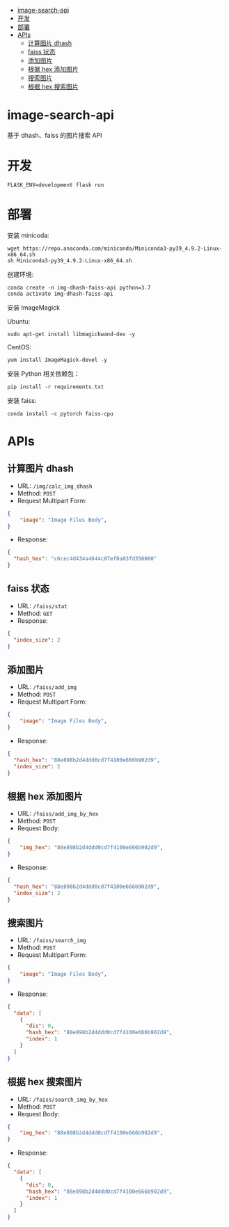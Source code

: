 - [image-search-api](#image-search-api)
- [开发](#开发)
- [部署](#部署)
- [APIs](#apis)
  - [计算图片 dhash](#计算图片-dhash)
  - [faiss 状态](#faiss-状态)
  - [添加图片](#添加图片)
  - [根据 hex 添加图片](#根据-hex-添加图片)
  - [搜索图片](#搜索图片)
  - [根据 hex 搜索图片](#根据-hex-搜索图片)

# image-search-api

基于 dhash、faiss 的图片搜索 API


# 开发

```
FLASK_ENV=development flask run
```

# 部署

安装 minicoda:

```
wget https://repo.anaconda.com/miniconda/Miniconda3-py39_4.9.2-Linux-x86_64.sh
sh Miniconda3-py39_4.9.2-Linux-x86_64.sh
```

创建环境:

```
conda create -n img-dhash-faiss-api python=3.7
conda activate img-dhash-faiss-api
```

安装 ImageMagick

Ubuntu:

```
sudo apt-get install libmagickwand-dev -y
```

CentOS:

```
yum install ImageMagick-devel -y
```

安装 Python 相关依赖包：

```
pip install -r requirements.txt
```

安装 faiss:

```
conda install -c pytorch faiss-cpu
```


# APIs

## 计算图片 dhash 

- URL: `/img/calc_img_dhash`
- Method: `POST`
- Request Multipart Form:

```json
{
    "image": "Image Files Body",
}
```

- Response:

```json
{
  "hash_hex": "c6cec4d434a4644c07ef0a03fd350060"
}
```

## faiss 状态

- URL: `/faiss/stat`
- Method: `GET`
- Response:

```json
{
  "index_size": 2
}
```

## 添加图片

- URL: `/faiss/add_img`
- Method: `POST`
- Request Multipart Form:

```json
{
    "image": "Image Files Body",
}
```

- Response:

```json
{
  "hash_hex": "88e898b2d4ddd0cd7f4100e666b902d9",
  "index_size": 2
}
```


## 根据 hex 添加图片

- URL: `/faiss/add_img_by_hex`
- Method: `POST`
- Request Body:

```json
{
    "img_hex": "88e898b2d4ddd0cd7f4100e666b902d9",
}
```

- Response:

```json
{
  "hash_hex": "88e898b2d4ddd0cd7f4100e666b902d9",
  "index_size": 2
}
```

## 搜索图片

- URL: `/faiss/search_img`
- Method: `POST`
- Request Multipart Form:

```json
{
    "image": "Image Files Body",
}
```

- Response:

```json
{
  "data": [
    {
      "dis": 0,
      "hash_hex": "88e898b2d4ddd0cd7f4100e666b902d9",
      "index": 1
    }
  ]
}
```

## 根据 hex 搜索图片

- URL: `/faiss/search_img_by_hex`
- Method: `POST`
- Request Body:

```json
{
    "img_hex": "88e898b2d4ddd0cd7f4100e666b902d9",
}
```

- Response:

```json
{
  "data": [
    {
      "dis": 0,
      "hash_hex": "88e898b2d4ddd0cd7f4100e666b902d9",
      "index": 1
    }
  ]
}
```